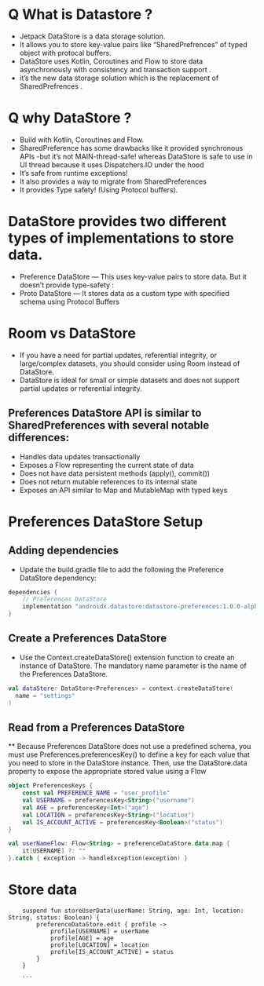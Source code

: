 
# Q What is Datastore ?
* Jetpack DataStore is a data storage solution.
*	It allows you to store key-value pairs like “SharedPrefrences” of typed object with protocal buffers.
*	DataStore uses Kotlin, Coroutines and Flow to store data asynchronously with consistency and transaction support .
*	it’s the new data storage solution which is the replacement of SharedPrefrences .

# Q why DataStore ?
* Build with Kotlin, Coroutines and Flow.
* SharedPreference has some drawbacks like it provided synchronous APIs -but it’s not MAIN-thread-safe! whereas DataStore is safe to use in UI thread because it uses Dispatchers.IO under the hood
* It’s safe from runtime exceptions!
* It also provides a way to migrate from SharedPreferences
* It provides Type safety! (Using Protocol buffers).

# DataStore provides two different types of implementations to store data.
* Preference DataStore — This uses key-value pairs to store data. But it doesn’t provide type-safety :
* Proto DataStore — It stores data as a custom type with specified schema using Protocol Buffers

# Room vs DataStore
* If you have a need for partial updates, referential integrity, or large/complex datasets, you should consider using Room instead of DataStore. 
* DataStore is ideal for small or simple datasets and does not support partial updates or referential integrity.

## Preferences DataStore API is similar to SharedPreferences with several notable differences:
*	Handles data updates transactionally
*	Exposes a Flow representing the current state of data
*	Does not have data persistent methods (apply(), commit())
*	Does not return mutable references to its internal state
*	Exposes an API similar to Map and MutableMap with typed keys

# Preferences DataStore Setup 

## Adding dependencies
* Update the build.gradle file to add the following the Preference DataStore dependency:

```groovy
dependencies {
    // Preferences DataStore
    implementation "androidx.datastore:datastore-preferences:1.0.0-alpha01"
}
```

## Create a Preferences DataStore
* Use the Context.createDataStore() extension function to create an instance of DataStore<Preferences>. The mandatory name parameter is the name of the Preferences DataStore.

```kotlin
val dataStore: DataStore<Preferences> = context.createDataStore(
  name = "settings"
)
```

## Read from a Preferences DataStore
 ** Because Preferences DataStore does not use a predefined schema, you must use Preferences.preferencesKey() to define a key for each value that you need to store in the DataStore<Preferences> instance. Then, use the DataStore.data property to expose the appropriate stored value using a Flow

```kotlin
object PreferencesKeys {
    const val PREFERENCE_NAME = "user_profile"
    val USERNAME = preferencesKey<String>("username")
    val AGE = preferencesKey<Int>("age")
    val LOCATION = preferencesKey<String>("location")
    val IS_ACCOUNT_ACTIVE = preferencesKey<Boolean>("status")
}
```

```kotlin
val userNameFlow: Flow<String> = preferenceDataStore.data.map {
    it[USERNAME] ?: ""
}.catch { exception -> handleException(exception) }
```

# Store data 

```
    suspend fun storeUserData(userName: String, age: Int, location: String, status: Boolean) {
        preferenceDataStore.edit { profile ->
            profile[USERNAME] = userName
            profile[AGE] = age
            profile[LOCATION] = location
            profile[IS_ACCOUNT_ACTIVE] = status
        }
    }
    
    ```

